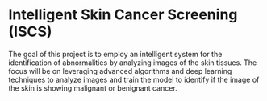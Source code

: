 # Intelligent Skin Cancer Screening (ISCS)
The goal of this project is to employ an intelligent system for the identification of abnormalities by analyzing images of the skin tissues. The focus will be on leveraging advanced algorithms and deep learning techniques to analyze images and train the model to identify if the image of the skin is showing malignant or benignant cancer. 
